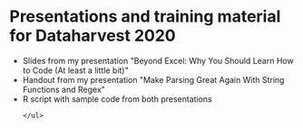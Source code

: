 <h1>Presentations and training material for Dataharvest 2020</h1>



<ul>
	<li>Slides from my presentation "Beyond Excel: Why You Should Learn How to Code (At least a little bit)"</li>
	<li>Handout from my presentation "Make Parsing Great Again With String Functions and Regex"</li>
	<li>R script with sample code from both presentations</li>
	
	</ul>
